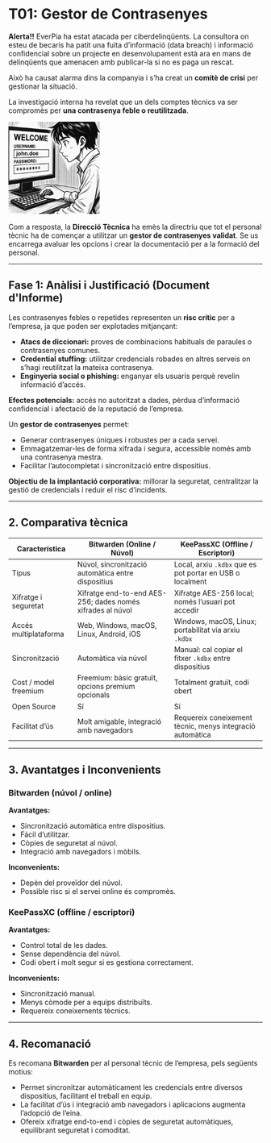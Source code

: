 # T01: Gestor de Contrasenyes

**Alerta!!** EverPia ha estat atacada per ciberdelinqüents. La consultora on esteu de becaris ha patit una fuita d’informació (data breach) i informació confidencial sobre un projecte en desenvolupament està ara en mans de delinqüents que amenacen amb publicar-la si no es paga un rescat.  

Això ha causat alarma dins la companyia i s’ha creat un **comitè de crisi** per gestionar la situació.  

La investigació interna ha revelat que un dels comptes tècnics va ser compromès per **una contrasenya feble o reutilitzada**.

![imagen](img/image1.png)

Com a resposta, la **Direcció Tècnica** ha emès la directriu que tot el personal tècnic ha de començar a utilitzar un **gestor de contrasenyes validat**. Se us encarrega avaluar les opcions i crear la documentació per a la formació del personal.

---

## Fase 1: Anàlisi i Justificació (Document d'Informe)

Les contrasenyes febles o repetides representen un **risc crític** per a l’empresa, ja que poden ser explotades mitjançant:

- **Atacs de diccionari:** proves de combinacions habituals de paraules o contrasenyes comunes.
- **Credential stuffing:** utilitzar credencials robades en altres serveis on s’hagi reutilitzat la mateixa contrasenya.
- **Enginyeria social o phishing:** enganyar els usuaris perquè revelin informació d’accés.

**Efectes potencials:** accés no autoritzat a dades, pèrdua d’informació confidencial i afectació de la reputació de l’empresa.

Un **gestor de contrasenyes** permet:

- Generar contrasenyes úniques i robustes per a cada servei.
- Emmagatzemar-les de forma xifrada i segura, accessible només amb una contrasenya mestra.
- Facilitar l’autocompletat i sincronització entre dispositius.

**Objectiu de la implantació corporativa:** millorar la seguretat, centralitzar la gestió de credencials i reduir el risc d’incidents.

---

## 2. Comparativa tècnica

| Característica          | Bitwarden (Online / Núvol)                            | KeePassXC (Offline / Escriptori)                              |
|-------------------------|------------------------------------------------------|---------------------------------------------------------------|
| Tipus                   | Núvol, sincronització automàtica entre dispositius   | Local, arxiu `.kdbx` que es pot portar en USB o localment    |
| Xifratge i seguretat    | Xifratge end-to-end AES-256; dades només xifrades al núvol | Xifratge AES-256 local; només l’usuari pot accedir           |
| Accés multiplataforma    | Web, Windows, macOS, Linux, Android, iOS           | Windows, macOS, Linux; portabilitat via arxiu `.kdbx`        |
| Sincronització           | Automàtica via núvol                                 | Manual: cal copiar el fitxer `.kdbx` entre dispositius       |
| Cost / model freemium    | Freemium: bàsic gratuït, opcions premium opcionals  | Totalment gratuït, codi obert                                 |
| Open Source              | Sí                                                   | Sí                                                             |
| Facilitat d’ús           | Molt amigable, integració amb navegadors            | Requereix coneixement tècnic, menys integració automàtica    |

---

## 3. Avantatges i Inconvenients

### Bitwarden (núvol / online)

**Avantatges:**
- Sincronització automàtica entre dispositius.
- Fàcil d’utilitzar.
- Còpies de seguretat al núvol.
- Integració amb navegadors i mòbils.

**Inconvenients:**
- Depèn del proveïdor del núvol.
- Possible risc si el servei online és compromès.

### KeePassXC (offline / escriptori)

**Avantatges:**
- Control total de les dades.
- Sense dependència del núvol.
- Codi obert i molt segur si es gestiona correctament.

**Inconvenients:**
- Sincronització manual.
- Menys còmode per a equips distribuïts.
- Requereix coneixements tècnics.

---

## 4. Recomanació

Es recomana **Bitwarden** per al personal tècnic de l’empresa, pels següents motius:

- Permet sincronitzar automàticament les credencials entre diversos dispositius, facilitant el treball en equip.
- La facilitat d’ús i integració amb navegadors i aplicacions augmenta l’adopció de l’eina.
- Ofereix xifratge end-to-end i còpies de seguretat automàtiques, equilibrant seguretat i comoditat.

